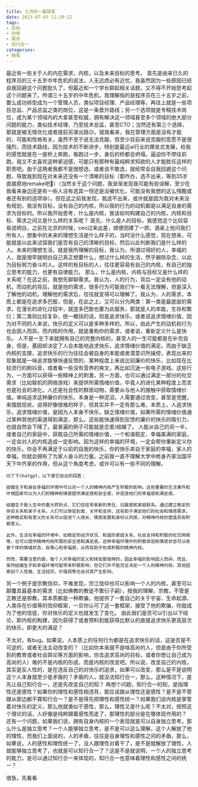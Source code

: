 ```yaml
---
title: 七月的一篇随笔
date: 2023-07-03 11:20:12
tags:
- 目标
- 内核
- 需求
- 知行合一
categories:
- 随笔
---
```

最近有一些关于人的内在需求，内核，以及未来目标的思考。
首先是由来已久的程序员的三十五岁中年危机的说法，人无远虑必有近忧，我虽然因为一些原因已经自我回避这个问题挺久了，但最近和一个学长聊起相关话题，又不得不开始思考起这个问题来了。所谓三十五岁的中年危机，我理解指的是程序员在三十五岁之前，要么成功转型成为一个管理人员，类似项目经理、产品经理等，再往上就是一些项目总监、产品总监之类的岗位，这是一条晋升路线；另一个选项就是专精技术岗位，成为某个领域内的大拿甚至权威，拥有解决这一领域甚至多个领域的绝大部分问题的能力，类似技术经理，乃至技术总监，甚至CTO；当然还有第三个选择，那就是被无情优化或者提前另谋出路😔。就我看来，我在管理方面是没有才能的，可能和性格有关，虽然不至于说无法克服，但至少目前来说克服的意愿不是很强烈，而技术路线，因为技术的不断进步，特别是最近ai行业的爆发式发展，给我的感觉就是在一座桥上奔跑，每跑过一步，身后的桥都会坍塌，逼迫你不停往前跑，我又不太喜欢这种紧迫感，可能只有那种有最纯粹求知欲的人才能胜任这样的职责吧。由于这两者我都不是很想选，或者说不敢选，就经常会自我回避这个问题，导致我到现在对未来还没有一个清晰的目标（那咋办，选不出来，等到35岁直接原地remake吧🤷）（当然关于这个问题，我渐渐发现我可能有些误解，至少在我看来身边还是有一些人没有选其一但还是没被优化，可能没有我想的这么残酷或者还有别的选项😄）。但在这之前我发现，我选不出来，或许就是因为我对未来没有规划，我没有目标，没有自己的内核，所以我的行为的动机都是以满足自身的需求为目标的。所以我开始思考，什么是内核，我该如何构建自己的内核，内核和目标、需求之间又是什么样的关系呢？
首先，什么是人的目标，我感觉这个比较容易说明白，之前在北京的时候，ceo过来出差，顺便团建了一把，酒桌上他问我们所有人，想象中的未来的理想生活是什么样子的，当时没什么感觉，现在想来，可能就是以此来试探我们是否有自己的清晰的目标，然后以此判断我们是什么样的人。未来的理想生活，就是我所理解的目标，我认为，所谓过得好的人，幸福的人，就是很早就明白自己真正想要什么，想过什么样的生活，然乎摒除杂念，以此为目标努力奋斗的人。这样的有目标的人，往往更容易有自己的内核，有自己的独立思考的能力，也更有自律能力。
那么，什么是内核，内核与目标又是什么样的关系呢？在这之前，我想先聊聊需求。我认为，人的行为，背后一定会有他的动机，而动机的背后，就是他的需求，很多行为可能我们乍一看无法理解，但是深入了解他的动机，理解他的需求后，往往就变得可以理解了。我认为，人的需求，本质上都是在追求多巴胺，但是，在此之上，又可以分为两类：第一类是最底层的需求，在漫长的进化过程中，就连多巴胺也要为此服务，那就是人的本能，生存和繁衍；第二类则比较复杂，统一概括的话，则是追求快乐，或者说追求情绪价值，因为对不同的人来说，快乐的定义可以是多种多样的，所以，由此产生的动机和行为也会因人而异。而内核的作用，就是重构你的需求，或者说，重新定义什么是快乐。
人不是一生下来就拥有自己的完整内核的，甚至人的一生可能都是在补完自身，但是，基因却决定了人会本能地追求快乐，追求情绪价值的满足。而由于缺乏内核的支撑，追求快乐的行为往往会被自身的本能或者潜意识所操控，表现出来的现象就是一味追求能够快速反馈的、某种程度上来说比较廉价的快乐，比如现在比较流行的刷抖音，或者看一些没有营养的爽文，再比如沉迷一些电子游戏。这些行为，一方面可以获得一些精神上的刺激，另一方面，也可以通过满足一部分的社交需求（比如联机的网络游戏）来提供所需情绪价值，毕竟人的进化某种程度上而言也是社会的进化，人还是社会性的群居动物，需要从与他人的接触中获取情绪价值。单纯追求这种廉价的快乐，本身是一种泥沼，人需要通过改变，甚至是觉醒，来摆脱现状。说得好像很难的样子，但其实并不一定有那么难，本质上，人追求快乐，追求情绪价值，是因为人本身不快乐，缺乏情绪价值，如果所需的情绪价值通过某种其他的渠道得到满足，那么，这些能快速得到反馈的廉价的快乐的吸引力，也就自然会下降了。最普遍的例子可能就是恋爱/结婚了。
人能从自己的另一半，或者自己的家庭中，获取自己所需的情绪价值，一个和谐稳定、幸福美满的家庭，一定会对人的内核造成一定影响。因为这样的幸福的环境，一定会帮你重新定义你的快乐，你会不再满足于以前的自我的快乐，你的快乐来自于家庭的幸福，家人的幸福，你就会拥有了为家人奋斗的力量。之前我一直不理解大学中修身齐家治国平天下中齐家的作用，但从这个角度考虑，或许可以有一些不同的理解。
```
问了下chatgpt，以下是它给出的回答：

结婚生子和身处幸福的环境中可以对一个人的精神内核产生积极的影响。这些重要的生活事件和环境因素可以为人们的精神和情感提供满足感和安全感，并促进他们的幸福感和满足感。

结婚生子是人生中的重大转折点，它们往往带来新的责任、归属感和家庭联系。通过建立稳定的伴侣关系和亲子关系，人们可以体验到爱、关怀和支持，这有助于满足他们的社会和情感需求。这种稳定和有意义的关系可以促进个人成长、情感发展和身份认同感，对精神内核的塑造具有积极意义。

此外，生活在幸福的环境中，如稳定的经济状况、和谐的家庭关系、社会支持和积极的社交网络等，也可以提供精神内核所需的安全感和满足感。这种幸福环境中的积极体验和情感状态可以改善个体的情绪状态、自尊心和幸福感，从而有助于形成积极的精神内核。

然而，需要注意的是，每个人对幸福的定义和体验是独特的，因此幸福的影响因人而异。而且，虽然结婚生子和幸福环境可能带来积极影响，但它们并不能完全决定一个人的精神内核，其他因素如个人性格、生活经历、价值观等也会对其产生影响。
```

另一个例子是宗教信仰，不难发现，宗江信仰也可以影响一个人的内核，甚至可以颠覆其最基本的需求（比如佛教的教徒不繁衍子嗣），按我的理解，宗教，不管是正教还是邪教，其本质都是一种欺骗，他提供了一套自己的关于宇宙、生命起源、人类存在价值等的信仰框架，一旦你认可了这一套框架，接受了他的欺骗，你就成为了他的信徒，你对快乐的定义也就发生了变化。
由此我们是否可以引出以下结论，即内核的构建，因为获得了或者预料到能获得比默认的直接追求快乐更高层次的快乐，即更大的满足？

不太对，有bug。如果说，人本质上的任何行为都是在追求快乐的话，这是否是不可逆的，或者无法主动改变的？（比如你本来就不是啥高尚的人，但是由于你所受到的教育或者社会舆论等方面的影响，你去追求高尚的目标，或者你想让自己成为高尚的人）难的不是内核的形成，而是内核的改变吧。所以说，改变自己的内核，其实是反人性的，是在违反自己的对快乐的追求，如果可以改变，那么是不是说明这个人本身就至少是矛盾的？矛盾的人，就没法知行合一，那么，这种情况下，是先让自己知行合一，还是先改变自己的知？
再想个问题，知行合一的知，是指理性还是感性？如果你的理性和感性相违背，那应该跟从理性还是感性？是不是不管跟从那边都不算知行合一？是不是得先把理性和感性统一？如果我们说内核是掌管着对快乐的定义，那么他就类似于感性，那么，理性又是什么呢？不太对，按照这个理论的话，人好像是纯粹跟着感性而走了，那理性的部分是在哪体现作用的？
还有一个问题，如果我们说，拥有自身内核的一个表现就是可以自身独立思考，那么什么是独立思考？一个人能够独立思考，是不是可以这么理解，这个人解放了他的理性，而我们上面说的，人的矛盾，往往是自身理性和感性之间的矛盾，那么，如果说，人的感性和理性统一了，没人跟理性对着干了，是不是就解放了理性，人就能够独立思考了，也就是可以知行合一了？这是不是就说明，一个人的独立思考的能力，是可以通过知行合一来体现的，知行合一也意味着理性和感性之间的统一？

很急，先看看
